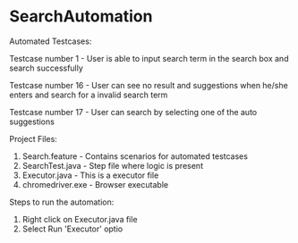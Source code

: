 # SearchAutomation
Automated Testcases:

Testcase number 1 - User is able to input search term in the search box and search successfully

Testcase number 16 - User can see no result and suggestions when he/she enters and search for a invalid search term

Testcase number 17 - User can search by selecting one of the auto suggestions

Project Files:

1. Search.feature - Contains scenarios for automated testcases
2. SearchTest.java - Step file where logic is present
3. Executor.java - This is a executor file
4. chromedriver.exe - Browser executable

Steps to run the automation:
1. Right click on Executor.java file
2. Select Run 'Executor' optio
